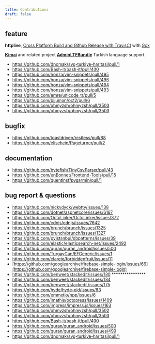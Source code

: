 ```yaml
---
title: Contributions
draft: false
---
```



## feature

**httplive**, [Cross Platform Build and Github Release with TravisCI](https://github.com/gencebay/httplive/pull/16)
with [Gox](https://github.com/mitchellh/gox)

[**Kimai**](https://github.com/kevinpapst/kimai2/pull/1160) and related project [**AdminLTEBundle**](https://github.com/kevinpapst/AdminLTEBundle/pull/91) Turkish language support.


- <https://github.com/dnomak/svg-turkiye-haritasi/pull/1>
- <https://github.com/Bash-it/bash-it/pull/400>
- <https://github.com/honza/vim-snippets/pull/495>
- <https://github.com/honza/vim-snippets/pull/496>
- <https://github.com/honza/vim-snippets/pull/494>
- <https://github.com/honza/vim-snippets/pull/493>
- <https://github.com/emre/unicode_tr/pull/5>
- <https://github.com/bijumon/oct2/pull/6>
- <https://github.com/ohmyzsh/ohmyzsh/pull/3503>
- <https://github.com/ohmyzsh/ohmyzsh/pull/3503>

<div class="pattern-diagonal-stripes-sm white pv2" style="background-color: orange;"></div>

## bugfix

- <https://github.com/toastdriven/restless/pull/88>
- <https://github.com/elisehein/Pageturner/pull/2>

<div class="pattern-diagonal-stripes-sm white pv2" style="background-color: orange;"></div>

## documentation

- <https://github.com/bytefish/TinyCsvParser/pull/43>
- <https://github.com/enBonnet/Frontend-Tools/pull/15>
- <https://github.com/quentinsf/pygarmin/pull/1>

<div class="pattern-diagonal-stripes-sm white pv2" style="background-color: orange;"></div>

## bug report & questions

- <https://github.com/nickvdyck/webtty/issues/138>
- <https://github.com/dotnet/aspnetcore/issues/6167>
- <https://github.com/OctoLinker/OctoLinker/issues/372>
- <https://github.com/cdnjs/cdnjs/issues/7642>
- <https://github.com/brunch/brunch/issues/1325>
- <https://github.com/brunch/brunch/issues/1327>
- <https://github.com/pyistanbul/dbpatterns/issues/39>
- <https://github.com/elastic/elasticsearch-net/issues/2492>
- <https://github.com/quran/quran_android/issues/500>
- <https://github.com/TurgayCan/EFGeneric/issues/1>
- <https://github.com/clarete/forbiddenfruit/issues/11>
- [https://github.com/googlearchive/firebase-simple-login/issues/66](https://github.com/googlearchive/firebase-simple-login)
- <https://github.com/benweet/stackedit/issues/180> ****************
- <https://github.com/benweet/stackedit/issues/184>
- <https://github.com/benweet/stackedit/issues/175>
- <https://github.com/hyde/hyde-old/issues/83>
- <https://github.com/emmetio/npp/issues/6>
- <https://github.com/imathis/octopress/issues/1409>
- <https://github.com/impress/impress.js/issues/163>
- <https://github.com/ohmyzsh/ohmyzsh/pull/3502>
- <https://github.com/ohmyzsh/ohmyzsh/pull/3503>
- <https://github.com/Bash-it/bash-it/pull/400>
- <https://github.com/quran/quran_android/issues/500>
- <https://github.com/quran/quran_android/issues/499>
- <https://github.com/dnomak/svg-turkiye-haritasi/pull/1>
